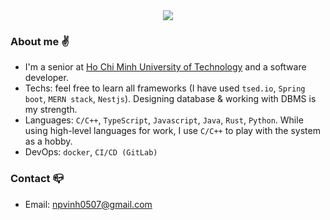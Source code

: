 <div align="center">
 <img align=center src="https://github-readme-streak-stats.herokuapp.com/?user=phucvinh57&hide_border=true)](https://git.io/streak-stats"/>   
</div>

### About me :v:
- I'm a senior at [Ho Chi Minh University of Technology](https://hcmut.edu.vn/) and a software developer.
- Techs: feel free to learn all frameworks (I have used `tsed.io`, `Spring boot`, `MERN stack`, `Nestjs`). Designing database & working with DBMS is my strength.
- Languages: `C/C++`, `TypeScript`, `Javascript`, `Java`, `Rust`, `Python`. While using high-level languages for work, I use `C/C++` to play with the system as a hobby.
- DevOps: `docker`, `CI/CD (GitLab)`
### Contact :mailbox_closed:
- Email: npvinh0507@gmail.com
